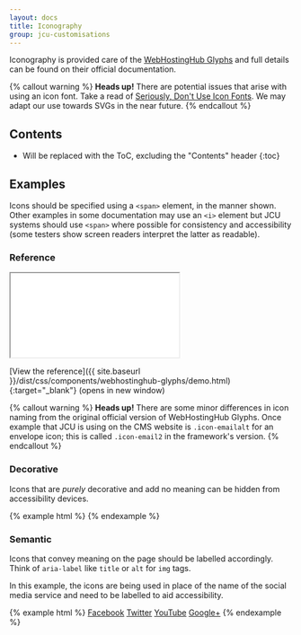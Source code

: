 ```yaml
---
layout: docs
title: Iconography
group: jcu-customisations
---
```


Iconography is provided care of the [WebHostingHub
Glyphs](http://www.webhostinghub.com/glyphs/) and full details can be found on
their official documentation.

{% callout warning %}
**Heads up!** There are potential issues that arise with using an icon font.
Take a read of [Seriously, Don't Use Icon
Fonts](http://blog.cloudfour.com/seriously-dont-use-icon-fonts/).  We may
adapt our use towards SVGs in the near future.
{% endcallout %}

## Contents

* Will be replaced with the ToC, excluding the "Contents" header
{:toc}

## Examples

Icons should be specified using a `<span>` element, in the manner shown.  Other
examples in some documentation may use an `<i>` element but JCU systems should
use `<span>` where possible for consistency and accessibility (some testers show
screen readers interpret the latter as readable).

### Reference

<div class="embed-responsive embed-responsive-16by9">
  <iframe class="embed-responsive-item" src="../../dist/css/components/webhostinghub-glyphs/demo.html"></iframe>
</div>

[View the reference]({{ site.baseurl
}}/dist/css/components/webhostinghub-glyphs/demo.html){:target="_blank"} (opens
in new window)

{% callout warning %}
**Heads up!** There are some minor differences in icon naming from the original
official version of WebHostingHub Glyphs.  Once example that JCU is using on the
CMS website is `.icon-emailalt` for an envelope icon; this is called
`.icon-email2` in the framework's version.
{% endcallout %}

### Decorative

Icons that are *purely* decorative and add no meaning can be hidden from
accessibility devices.

{% example html %}
<span class="icon-asterisk" aria-hidden="true"></span>
<span class="icon-plus" aria-hidden="true"></span>
<span class="icon-cloud" aria-hidden="true"></span>
<span class="icon-edit" aria-hidden="true"></span>
<span class="icon-wineglass" aria-hidden="true"></span>
<span class="icon-grid" aria-hidden="true"></span>
{% endexample %}

### Semantic

Icons that convey meaning on the page should be labelled accordingly.  Think of
`aria-label` like `title` or `alt` for `img` tags.

In this example, the icons are being used in place of the name of the social
media service and need to be labelled to aid accessibility.

{% example html %}
<a href="https://www.facebook.com/jamescookuniversity"><span class="sr-only">Facebook</span><span class="icon-circlefacebook" aria-label="Facebook icon"></span></a>
<a href="https://twitter.com/jcu"><span class="sr-only">Twitter</span><span class="icon-circletwitter" aria-label="Twitter icon"></span></a>
<a href="https://www.youtube.com/jamescookuniversity"><span class="sr-only">YouTube</span><span class="icon-youtube" aria-label="YouTube icon"></span></a>
<a href="https://plus.google.com/+jamescookuniversity"><span class="sr-only">Google+</span><span class="icon-circlegoogleplus" aria-label="Google+ icon"></span></a>
{% endexample %}
